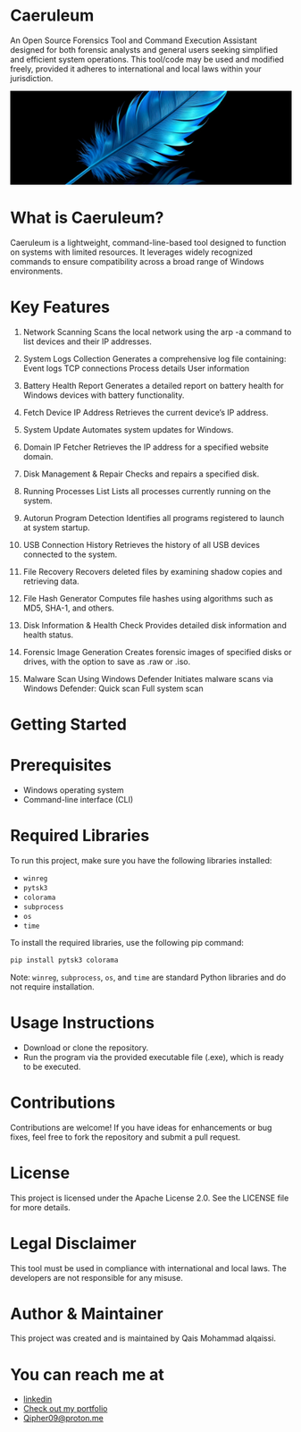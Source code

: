 # Caeruleum
 An Open Source Forensics Tool and Command Execution Assistant designed for both forensic analysts and general users seeking simplified and efficient system operations.
 This tool/code may be used and modified freely, provided it adheres to international and local laws within your jurisdiction.
 
<div align="center">
 <img src="CAB.png" alt="Portfolio Screenshot">
 </div>
 
# What is Caeruleum?
 Caeruleum is a lightweight, command-line-based tool designed to function on systems with limited resources. It leverages widely recognized commands to ensure compatibility across a broad range of Windows environments.

# Key Features

 1. Network Scanning
 Scans the local network using the arp -a command to list devices and their IP addresses.

 2. System Logs Collection
 Generates a comprehensive log file containing:
 Event logs
 TCP connections 
 Process details
 User information

 3. Battery Health Report
 Generates a detailed report on battery health for Windows devices with battery functionality.

 4. Fetch Device IP Address
 Retrieves the current device’s IP address.

 5. System Update
 Automates system updates for Windows.

 6. Domain IP Fetcher
 Retrieves the IP address for a specified website domain.

 7. Disk Management & Repair
 Checks and repairs a specified disk.

 8. Running Processes List
 Lists all processes currently running on the system.

 9. Autorun Program Detection
 Identifies all programs registered to launch at system startup.

 10. USB Connection History
 Retrieves the history of all USB devices connected to the system.

 11. File Recovery
 Recovers deleted files by examining shadow copies and retrieving data.
 
 12. File Hash Generator
 Computes file hashes using algorithms such as MD5, SHA-1, and others.

 13. Disk Information & Health Check
 Provides detailed disk information and health status.

 14. Forensic Image Generation
 Creates forensic images of specified disks or drives, with the option to save as .raw or .iso.

 15. Malware Scan Using Windows Defender
 Initiates malware scans via Windows Defender:
 Quick scan
 Full system scan

# Getting Started

# Prerequisites
 - Windows operating system
 - Command-line interface (CLI)

# Required Libraries

To run this project, make sure you have the following libraries installed:

- `winreg`
- `pytsk3`
- `colorama`
- `subprocess`
- `os`
- `time`

To install the required libraries, use the following pip command:

```bash
pip install pytsk3 colorama
```
Note: `winreg`, `subprocess`, `os`, and `time` are standard Python libraries and do not require installation.

# Usage Instructions
 - Download or clone the repository.
 - Run the program via the provided executable file (.exe), which is ready to be executed.
 
# Contributions
 Contributions are welcome! If you have ideas for enhancements or bug fixes, feel free to fork the repository and submit a pull request.

# License #
 This project is licensed under the Apache License 2.0. See the LICENSE file for more details.

# Legal Disclaimer #
 This tool must be used in compliance with international and local laws. The developers are not responsible for any misuse.

 # Author & Maintainer
 This project was created and is maintained by Qais Mohammad alqaissi.
 # You can reach me at
 * [linkedin](www.linkedin.com/in/qais-alqaissi-1b9295238)
 * [Check out my portfolio](https://qaisalqaissi.netlify.app)
 * Qipher09@proton.me
